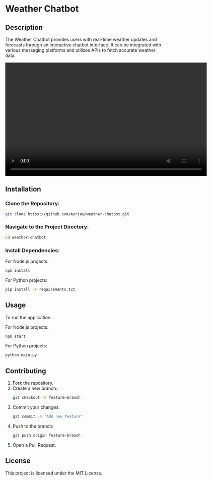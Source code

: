 # Weather Chatbot

## Description
The Weather Chatbot provides users with real-time weather updates and forecasts through an interactive chatbot interface. It can be integrated with various messaging platforms and utilizes APIs to fetch accurate weather data.


<video width="640" height="360" controls>
  <source src="example-video.mp4" type="video/mp4">
  Your browser does not support the video tag.
</video>

## Installation
### Clone the Repository:
```sh
git clone https://github.com/Aurjay/weather-chatbot.git
```
### Navigate to the Project Directory:
```sh
cd weather-chatbot
```
### Install Dependencies:
For Node.js projects:
```sh
npm install
```
For Python projects:
```sh
pip install -r requirements.txt
```

## Usage
To run the application:

For Node.js projects:
```sh
npm start
```
For Python projects:
```sh
python main.py
```

## Contributing
1. Fork the repository.
2. Create a new branch:
   ```sh
   git checkout -b feature-branch
   ```
3. Commit your changes:
   ```sh
   git commit -m "Add new feature"
   ```
4. Push to the branch:
   ```sh
   git push origin feature-branch
   ```
5. Open a Pull Request.

## License
This project is licensed under the MIT License.

